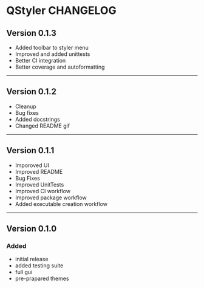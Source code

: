 # QStyler CHANGELOG

## Version 0.1.3

-   Added toolbar to styler menu
-   Improved and added unittests
-   Better CI integration
-   Better coverage and autoformatting

* * *

## Version 0.1.2

-   Cleanup
-   Bug fixes
-   Added docstrings
-   Changed README gif

* * *

## Version 0.1.1

-   Imporoved UI
-   Improved README
-   Bug Fixes
-   Improved UnitTests
-   Improved CI workflow
-   Improved package workflow
-   Added executable creation workflow

* * *

## Version 0.1.0

### Added

-   initial release
-   added testing suite
-   full gui
-   pre-prapared themes
